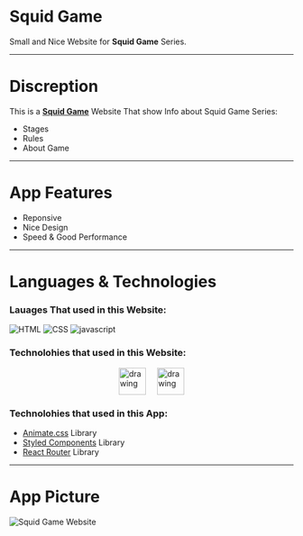 # Squid Game

Small and Nice Website for **Squid Game** Series.

-----

# Discreption
This is a [**Squid Game**](https://squid-game-green.vercel.app/#/about) Website That show Info about Squid Game Series:
  - Stages
  - Rules
  - About Game

-----

# App Features
  - Reponsive
  - Nice Design
  - Speed & Good Performance

-----

# Languages & Technologies
### Lauages That used in this Website:

![HTML](https://img.icons8.com/color/48/000000/html-5--v1.png)
![CSS](https://img.icons8.com/color/48/000000/css3.png)
![javascript](https://img.icons8.com/color/48/000000/javascript--v2.png)

### Technolohies that used in this Website:

<div style="display: flex; justify-content: center; align-items: center; gap: 20px;">
  <img src="https://cdn-icons-png.flaticon.com/512/3334/3334886.png" alt="drawing" width="48" height="48"/>
  <img src="https://cdn-icons-png.flaticon.com/512/5968/5968672.png" alt="drawing" width="48" height="48"/>
</div>

### Technolohies that used in this App:
 - [Animate.css](https://animate.style/) Library
 - [Styled Components](https://styled-components.com/) Library
 - [React Router](https://reactrouter.com/) Library

-----

# App Picture
![Squid Game Website](https://github.com/ahmedmohmd/H--Squid-Game/blob/main/website-image.png?raw=true)

